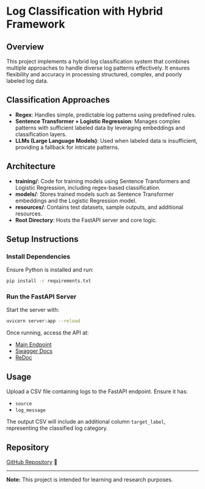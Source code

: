 # Log Classification with Hybrid Framework

## Overview
This project implements a hybrid log classification system that combines multiple approaches to handle diverse log patterns effectively. It ensures flexibility and accuracy in processing structured, complex, and poorly labeled log data.

## Classification Approaches
- **Regex**: Handles simple, predictable log patterns using predefined rules.
- **Sentence Transformer + Logistic Regression**: Manages complex patterns with sufficient labeled data by leveraging embeddings and classification layers.
- **LLMs (Large Language Models)**: Used when labeled data is insufficient, providing a fallback for intricate patterns.

## Architecture
- **training/**: Code for training models using Sentence Transformers and Logistic Regression, including regex-based classification.
- **models/**: Stores trained models such as Sentence Transformer embeddings and the Logistic Regression model.
- **resources/**: Contains test datasets, sample outputs, and additional resources.
- **Root Directory**: Hosts the FastAPI server and core logic.

## Setup Instructions
### Install Dependencies
Ensure Python is installed and run:
```sh
pip install -r requirements.txt
```

### Run the FastAPI Server
Start the server with:
```sh
uvicorn server:app --reload
```
Once running, access the API at:
- [Main Endpoint](http://127.0.0.1:8000/)
- [Swagger Docs](http://127.0.0.1:8000/docs)
- [ReDoc](http://127.0.0.1:8000/redoc)

## Usage
Upload a CSV file containing logs to the FastAPI endpoint. Ensure it has:
- `source`
- `log_message`

The output CSV will include an additional column `target_label`, representing the classified log category.

## Repository
[GitHub Repository](https://github.com/priyanka-darshanam/Log-Classification) 🚀

---
**Note:** This project is intended for learning and research purposes.
